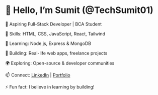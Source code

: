 # 👋 Hello, I’m Sumit (@TechSumit01)

💼 Aspiring Full-Stack Developer | BCA Student  

🧠 Skills: HTML, CSS, JavaScript, React, Tailwind  

🌱 Learning: Node.js, Express & MongoDB  

🔧 Building: Real-life web apps, freelance projects  

🌍 Exploring: Open-source & developer communities  

📫 Connect: [LinkedIn](https://www.linkedin.com/in/sumit-chauhan-7a722432b) | [Portfolio](https://yourportfolio.com)  

⚡ Fun fact: I believe in learning by building!
